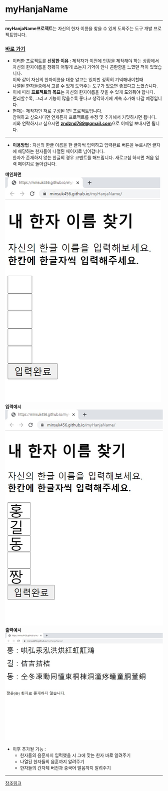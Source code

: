 # myHanjaName

---
**myHanjaName프로젝트**는 자신의 한자 이름을 찾을 수 있게 도와주는 도구 개발 프로젝트입니다.   
### [바로 가기](https://minsuk456.github.io/myHanjaName/)
- 이러한 프로젝트를 **선정한 이유** : 제작자가 이전에 인감을 제작해야 하는 상황에서   
자신의 한자이름을 정확히 어떻게 쓰는지 기억이 안나 곤란함을 느꼈던 적이 있었습니다.   
이와 같이 자신의 한자이름을 대충 알고는 있지만 정확히 기억해내야할때   
나열된 한자들중에서 고를 수 있게 도와주는 도구가 있으면 좋겠다고 느꼈습니다.   
- 이에 따라 **프로젝트의 목표**는 자신의 한자이름을 찾을 수 있게 도와줘야 합니다.   
편리할수록, 그리고 기능이 많을수록 좋다고 생각하기에 계속 추가해 나갈 예정입니다.   
- 현재는 제작자인 저로 구성된 1인 프로젝트입니다.   
참여하고 싶으시다면 언제든지 프로젝트를 수정 및 추가해서 커밋하시면 됩니다.   
저와 연락하시고 싶으시면 **zndznd789@gmail.com**으로 이메일 보내시면 됩니다.   

---

 - **이용방법** : 자신의 한글 이름을 한 글자씩 입력하고 입력완료 버튼을 누르시면 글자에 해당하는 한자들이 나열된 페이지로 넘어갑니다.   
한자가 존재하지 않는 한글의 경우 코멘트를 해드립니다. 새로고침 하시면 처음 입력 페이지로 돌아갑니다.   

**메인화면**
![mainpage](./img/mainpage.jpg)  
**입력예시**
![inputHong](./img/inputHonggildong.jpg)  
**출력예시**
![resultHong](./img/resultHonggildong.jpg)  
 - 이후 추가될 기능 :
   * 한자들의 음훈까지 입력했을 시 그에 맞는 한자 바로 알려주기
	* 나열된 한자들의 음훈까지 알려주기
	 * 한자들의 간자체 버전과 중국어 발음까지 알려주기

---
[참조링크](http://egloos.zum.com/byulbada/v/2224585)

